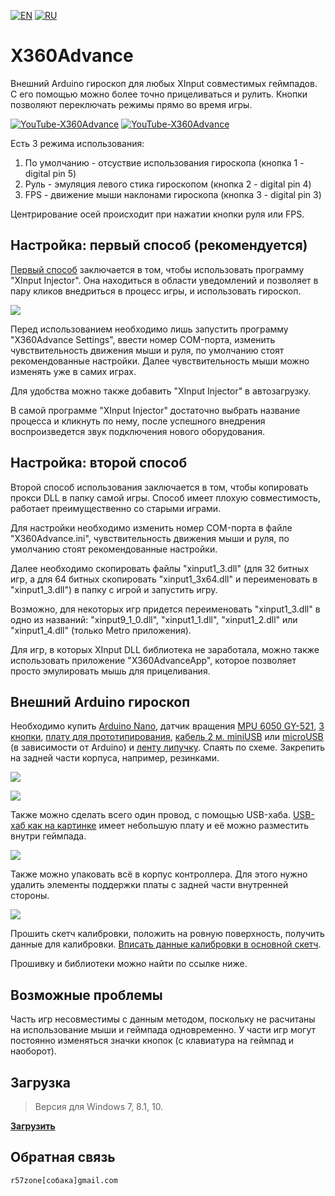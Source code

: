 ﻿[![EN](https://user-images.githubusercontent.com/9499881/33184537-7be87e86-d096-11e7-89bb-f3286f752bc6.png)](https://github.com/r57zone/X360Advance/) 
[![RU](https://user-images.githubusercontent.com/9499881/27683795-5b0fbac6-5cd8-11e7-929c-057833e01fb1.png)](https://github.com/r57zone/X360Advance/blob/master/README.RU.md) 
# X360Advance
Внешний Arduino гироскоп для любых XInput совместимых геймпадов. С его помощью можно более точно прицеливаться и рулить. Кнопки позволяют переключать режимы прямо во время игры.

[![YouTube-X360Advance](https://user-images.githubusercontent.com/9499881/52436336-77815c80-2b2d-11e9-8d56-4ff82d82f48c.gif)](https://youtu.be/lNH2shRDchw)
[![YouTube-X360Advance](https://user-images.githubusercontent.com/9499881/52436371-91bb3a80-2b2d-11e9-8bd1-3399e4026962.gif)](https://youtu.be/lNH2shRDchw)


Есть 3 режима использования:

1. По умолчанию - отсуствие использования гироскопа (кнопка 1 - digital pin 5)
2. Руль - эмуляция левого стика гироскопом (кнопка 2 - digital pin 4)
3. FPS - движение мыши наклонами гироскопа (кнопка 3 - digital pin 3)

Центрирование осей происходит при нажатии кнопки руля или FPS.

## Настройка: первый способ (рекомендуется)
[Первый способ](https://youtu.be/jzjp3BKtdSs) заключается в том, чтобы использовать программу "XInput Injector". Она находиться в области уведомлений и позволяет в пару кликов внедриться в процесс игры, и использовать гироскоп.

![](https://user-images.githubusercontent.com/9499881/69273989-e2021580-0bf2-11ea-8e0f-aa65e3e05ceb.png)


Перед использованием необходимо лишь запустить программу "X360Advance Settings", ввести номер COM-порта, изменить чувствительность движения мыши и руля, по умолчанию стоят рекомендованные настройки. Далее чувствительность мыши можно изменять уже в самих играх.

Для удобства можно также добавить "XInput Injector" в автозагрузку.

В самой программе "XInput Injector" достаточно выбрать название процесса и кликнуть по нему, после успешного внедрения воспроизведется звук подключения нового оборудования.

## Настройка: второй способ
Второй способ использования заключается в том, чтобы копировать прокси DLL в папку самой игры. Способ имеет плохую совместимость, работает преимущественно со старыми играми.

Для настройки необходимо изменить номер COM-порта в файле "X360Advance.ini", чувствительность движения мыши и руля, по умолчанию стоят рекомендованные настройки.

Далее необходимо скопировать файлы "xinput1_3.dll" (для 32 битных игр, а для 64 битных скопировать "xinput1_3x64.dll" и переименовать в "xinput1_3.dll") в папку с игрой и запустить игру. 

Возможно, для некоторых игр придется переименовать "xinput1_3.dll" в одно из названий: "xinput9_1_0.dll", "xinput1_1.dll", "xinput1_2.dll"  или "xinput1_4.dll" (только Metro приложения).

Для игр, в которых XInput DLL библиотека не заработала, можно также использовать приложение "X360AdvanceApp", которое позволяет просто эмулировать мышь для прицеливания.

## Внешний Arduino гироскоп
Необходимо купить [Arduino Nano](http://ali.pub/2oy73f), датчик вращения [MPU 6050 GY-521](http://ali.pub/2oy76c), [3 кнопки](http://ali.pub/33lzue), [плату для прототипирования](http://ali.pub/340eo5), [кабель 2 м. miniUSB](http://ali.pub/340epp) или [microUSB](http://ali.pub/340eqa) (в зависимости от Arduino) и [ленту липучку](http://ali.pub/33pbqa). Спаять по схеме. Закрепить на задней части корпуса, например, резинками.

![](https://user-images.githubusercontent.com/9499881/52437030-42760980-2b2f-11e9-8ce5-14b45b30ca31.png)

![](https://user-images.githubusercontent.com/9499881/60760041-9aae2a80-a03f-11e9-81a0-e87cf84a0660.png)


Также можно сделать всего один провод, с помощью USB-хаба. [USB-хаб как на картинке](http://ali.pub/3ixx9v) имеет небольшую плату и её можно разместить внутри геймпада. 

![](https://user-images.githubusercontent.com/9499881/60759864-dc89a180-a03c-11e9-8bf4-d0b84894c0e1.png)


Также можно упаковать всё в корпус контроллера. Для этого нужно удалить элементы поддержки платы с задней части внутренней стороны.

[![](https://user-images.githubusercontent.com/9499881/85574543-ed656580-b647-11ea-9a93-e8802a5c209b.png)](https://user-images.githubusercontent.com/9499881/85574534-ec343880-b647-11ea-9107-df005d7aa7b9.png)


Прошить скетч калибровки, положить на ровную поверхность, получить данные для калибровки. [Вписать данные калибровки в основной скетч](https://youtu.be/sKuiGC6Mxf0?t=184).

Прошивку и библиотеки можно найти по ссылке ниже.

## Возможные проблемы
Часть игр несовместимы с данным методом, поскольку не расчитаны на использование мыши и геймпада одновременно. У части игр могут постоянно изменяться значки кнопок (с клавиатура на геймпад и наоборот).

## Загрузка
>Версия для Windows 7, 8.1, 10.

**[Загрузить](https://github.com/r57zone/X360Advance/releases)**

## Обратная связь
`r57zone[собака]gmail.com`
